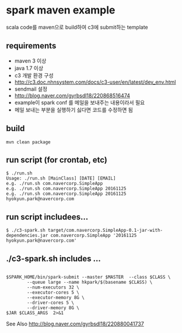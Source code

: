 # spark maven example
scala code를 maven으로 build하여 c3에 submit하는 template

## requirements
* maven 3 이상
* java 1.7 이상
* c3 개발 환경 구성
 * http://c3.doc.nhnsystem.com/docs/c3-user/en/latest/dev_env.html
* sendmail 설정
 * http://blog.naver.com/gyrbsdl18/220868516474
 * example이 spark conf 를 메일을 보내주는 내용이라서 필요
 * 메일 보내는 부분을 실행하기 싫다면 코드를 수정하면 됨  

## build
```
mvn clean package
```

## run script (for crontab, etc)
```
$ ./run.sh
Usage: ./run.sh [MainClass] [DATE] [EMAIL]
e.g. ./run.sh com.navercorp.SimpleApp
e.g. ./run.sh com.navercorp.SimpleApp 20161125
e.g. ./run.sh com.navercorp.SimpleApp 20161125 hyokyun.park@navercorp.com
```

## run script includees...
```
$ ./c3-spark.sh target/com.navercorp.SimpleApp-0.1-jar-with-dependencies.jar com.navercorp.SimpleApp '20161125 hyokyun.park@navercorp.com'
```

## ./c3-spark.sh includes ... 
```

$SPARK_HOME/bin/spark-submit --master $MASTER  --class $CLASS \
        --queue large --name hkpark/$(basename $CLASS) \
        --num-executors 32 \
        --executor-cores 5 \ 
        --executor-memory 8G \
        --driver-cores 5 \ 
        --driver-memory 8G \
$JAR $CLASS_ARGS  2>&1

```

See Also
http://blog.naver.com/gyrbsdl18/220880041737
